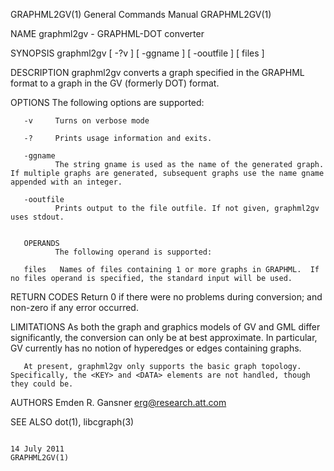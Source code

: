 GRAPHML2GV(1)                                                                              General Commands Manual                                                                              GRAPHML2GV(1)



NAME
       graphml2gv - GRAPHML-DOT converter

SYNOPSIS
       graphml2gv [ -?v ] [ -ggname ] [ -ooutfile ] [ files ]

DESCRIPTION
       graphml2gv converts a graph specified in the GRAPHML format to a graph in the GV (formerly DOT) format.

OPTIONS
       The following options are supported:

       -v     Turns on verbose mode

       -?     Prints usage information and exits.

       -ggname
              The string gname is used as the name of the generated graph.  If multiple graphs are generated, subsequent graphs use the name gname appended with an integer.

       -ooutfile
              Prints output to the file outfile. If not given, graphml2gv uses stdout.


       OPERANDS
              The following operand is supported:

       files   Names of files containing 1 or more graphs in GRAPHML.  If no files operand is specified, the standard input will be used.

RETURN CODES
       Return 0 if there were no problems during conversion; and non-zero if any error occurred.

LIMITATIONS
       As both the graph and graphics models of GV and GML differ significantly, the conversion can only be at best approximate.  In particular, GV currently has no notion of hyperedges or edges containing
       graphs.

       At present, graphml2gv only supports the basic graph topology. Specifically, the <KEY> and <DATA> elements are not handled, though they could be.

AUTHORS
       Emden R. Gansner <erg@research.att.com>

SEE ALSO
       dot(1), libcgraph(3)



                                                                                                 14 July 2011                                                                                   GRAPHML2GV(1)
